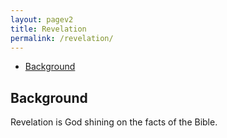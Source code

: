 ```yaml
---
layout: pagev2
title: Revelation
permalink: /revelation/
---
```

- [Background](#background)

## Background
Revelation is God shining on the facts of the Bible.